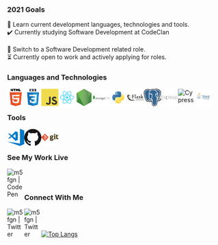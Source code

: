 

<!--
**M5FGN/m5fgn** is a ✨ _special_ ✨ repository because its `README.md` (this file) appears on your GitHub profile.
-->

### 2021 Goals
🎯 Learn current development languages, technologies and tools. \
✔️ Currently studying Software Development at CodeClan 
<br></br>
🎯 Switch to a Software Development related role. \
⏳ Currently open to work and actively applying for roles.

### Languages and Technologies
<img align="left" alt="HTML5" width="40px" src="https://raw.githubusercontent.com/github/explore/80688e429a7d4ef2fca1e82350fe8e3517d3494d/topics/html/html.png" /> <img align="left" alt="CSS3" width="40px" src="https://raw.githubusercontent.com/github/explore/80688e429a7d4ef2fca1e82350fe8e3517d3494d/topics/css/css.png" /> <img align="left" alt="JavaScript" width="40px" src="https://raw.githubusercontent.com/github/explore/80688e429a7d4ef2fca1e82350fe8e3517d3494d/topics/javascript/javascript.png" />
<img align="left" alt="React" width="40px" src="https://raw.githubusercontent.com/github/explore/80688e429a7d4ef2fca1e82350fe8e3517d3494d/topics/react/react.png" /> <img align="left" alt="Node.js" width="40px" src="https://raw.githubusercontent.com/github/explore/80688e429a7d4ef2fca1e82350fe8e3517d3494d/topics/nodejs/nodejs.png" /> <img align="left" alt="MongoDB" width="40px" src="https://raw.githubusercontent.com/github/explore/80688e429a7d4ef2fca1e82350fe8e3517d3494d/topics/mongodb/mongodb.png" />
<img align="left" alt="Python" width="40px" src="https://raw.githubusercontent.com/github/explore/80688e429a7d4ef2fca1e82350fe8e3517d3494d/topics/python/python.png" />
<img align="left" alt="Flask" width="40px" src="https://raw.githubusercontent.com/github/explore/80688e429a7d4ef2fca1e82350fe8e3517d3494d/topics/flask/flask.png" />
<img align="left" alt="PostgresSQL" width="40px" src="https://raw.githubusercontent.com/github/explore/80688e429a7d4ef2fca1e82350fe8e3517d3494d/topics/postgresql/postgresql.png" />
<img align="left" alt="Express" width="40px" src="https://raw.githubusercontent.com/github/explore/80688e429a7d4ef2fca1e82350fe8e3517d3494d/topics/express/express.png" />
<img align="left" alt="Cypress" width="40px" src="https://raw.githubusercontent.com/simple-icons/simple-icons/6e46ec1fc23b60c8fd0d2f2ff46db82e16dbd75f/icons/cypress.svg" />
<img align="left" alt="Java" width="40px" src="https://raw.githubusercontent.com/github/explore/80688e429a7d4ef2fca1e82350fe8e3517d3494d/topics/java/java.png" />
 
<br></br>
### Tools
<img align="left" alt="Visual Studio Code" width="40px" src="https://raw.githubusercontent.com/github/explore/80688e429a7d4ef2fca1e82350fe8e3517d3494d/topics/visual-studio-code/visual-studio-code.png" />
<img align="left" alt="GitHub" width="40px" src="https://raw.githubusercontent.com/github/explore/78df643247d429f6cc873026c0622819ad797942/topics/github/github.png" />
<img align="left" alt="Git" width="40px" src="https://raw.githubusercontent.com/github/explore/80688e429a7d4ef2fca1e82350fe8e3517d3494d/topics/git/git.png" />

<br></br>
### See My Work Live
[<img align="left" alt="m5fgn | CodePen" width="40px" src="https://cdn.jsdelivr.net/npm/simple-icons@3.13.0/icons/codepen.svg" />][codepen]

<br></br>
### Connect With Me
[<img align="left" alt="m5fgn | Twitter" width="40px" src="https://cdn.jsdelivr.net/npm/simple-icons@v3/icons/linkedin.svg" />][twitter]
[<img align="left" alt="m5fgn | Twitter" width="40px" src="https://cdn.jsdelivr.net/npm/simple-icons@v3/icons/twitter.svg" />][twitter] \
<br></br>
[![Top Langs](https://github-readme-stats.vercel.app/api/top-langs/?username=m5fgn&langs_count=8)](https://github.com/M5FGN?tab=repositories)


[codepen]: https://codepen.io/m5fgn
[twitter]: https://twitter.com/m5fgn
[linkedin]: https://www.linkedin.com/in/m5fgn/
